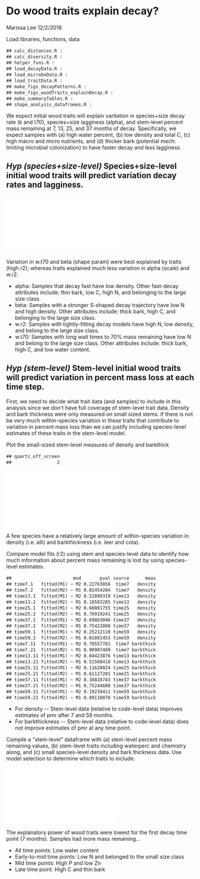 Do wood traits explain decay?
================
Marissa Lee
12/2/2018

Load libraries, functions, data

    ## calc_distances.R :
    ## calc_diversity.R :
    ## helper_fxns.R :
    ## load_decayData.R :
    ## load_microbeData.R :
    ## load_traitData.R :
    ## make_figs_decayPatterns.R :
    ## make_figs_woodTraits_explainDecay.R :
    ## make_summaryTables.R :
    ## shape_analysis_dataframes.R :

We expect initial wood traits will explain varitation in species+size decay rate (k and t70), species+size lagginess (alpha), and stem-level percent mass remaining at 7, 13, 25, and 37 months of decay. Specifically, we expect samples with (a) high water percent, (b) low density and total C, (c) high macro and micro nutrients, and (d) thicker bark (potential mech: limiting microbial colonization) to have faster decay and less lagginess.

*Hyp (species+size-level)* Species+size-level initial wood traits will predict variation decay rates and lagginess.
-------------------------------------------------------------------------------------------------------------------

![](output/figures/maintext/traits_explain_decayparams.pdf)

Variation in w.t70 and beta (shape param) were best explained by traits (high r2); whereas traits explained much less variation in alpha (scale) and w.r2.

-   alpha: Samples that decay fast have low density. Other fast-decay attributes include: thin bark, low C, high N, and belonging to the large size class.
-   beta: Samples with a stronger S-shaped decay trajectory have low N and high density. Other attributes include: thick bark, high C, and belonging to the large size class.
-   w.r2: Samples with tightly-fitting decay models have high N, low density, and belong to the large size class.
-   w.t70: Samples with long wait times to 70% mass remaining have low N and belong to the large size class. Other attributes include: thick bark, high C, and low water content.

*Hyp (stem-level)* Stem-level initial wood traits will predict variation in percent mass loss at each time step.
----------------------------------------------------------------------------------------------------------------

First, we need to decide what trait data (and samples) to include in this analysis since we don't have full coverage of stem-level trait data. Density and bark thickness were only measured on small sized stems. If there is not be very much within-species variation in these traits that contribute to variation in percent mass loss than we can justify including species-level estimates of these traits in the stem-level model.

Plot the small-sized stem-level measures of density and barkthick

    ## quartz_off_screen 
    ##                 2

![](output/figures/supplementary/variation_densityNbarkthick.pdf)

A few species have a relatively large amount of within-species variation in density (i.e. alli) and barkthickness (i.e. leer and cota).

Compare model fits (r2) using stem and species-level data to identify how much information about percent mass remaining is lost by using species-level estimates.

    ##                       mod       pval source      meas
    ## time7.1   fitted(M1) ~ M2 0.22763856  time7   density
    ## time7.2   fitted(M2) ~ M1 0.01454204  time7   density
    ## time13.1  fitted(M1) ~ M2 0.52899319 time13   density
    ## time13.2  fitted(M2) ~ M1 0.18583285 time13   density
    ## time25.1  fitted(M1) ~ M2 0.60081755 time25   density
    ## time25.2  fitted(M2) ~ M1 0.76919241 time25   density
    ## time37.1  fitted(M1) ~ M2 0.69863046 time37   density
    ## time37.2  fitted(M2) ~ M1 0.75422808 time37   density
    ## time59.1  fitted(M1) ~ M2 0.25212110 time59   density
    ## time59.2  fitted(M2) ~ M1 0.01881453 time59   density
    ## time7.11  fitted(M1) ~ M2 0.70557781  time7 barkthick
    ## time7.21  fitted(M2) ~ M1 0.90907489  time7 barkthick
    ## time13.11 fitted(M1) ~ M2 0.04423876 time13 barkthick
    ## time13.21 fitted(M2) ~ M1 0.51560418 time13 barkthick
    ## time25.11 fitted(M1) ~ M2 0.11620024 time25 barkthick
    ## time25.21 fitted(M2) ~ M1 0.61127201 time25 barkthick
    ## time37.11 fitted(M1) ~ M2 0.38828743 time37 barkthick
    ## time37.21 fitted(M2) ~ M1 0.75244608 time37 barkthick
    ## time59.11 fitted(M1) ~ M2 0.19239411 time59 barkthick
    ## time59.21 fitted(M2) ~ M1 0.89110070 time59 barkthick

-   For density -- Stem-level data (relative to code-level data) improves estimates of pmr after 7 and 59 months.
-   For barkthickness -- Stem-level data (relative to code-level data) does not improve estimates of pmr at any time point.

Compile a "stem-level" dataframe with (a) stem-level percent mass remaining values, (b) stem-level traits including waterperc and chemistry along, and (c) small species-level density and bark thickness data. Use model selection to determine which traits to include.

![](output/figures/maintext/traits_explain_pmr.pdf)

The explanatory power of wood traits were lowest for the first decay time point (7 months). Samples had more mass remaining...

-   All time points: Low water content
-   Early-to-mid time points: Low N and belonged to the small size class
-   Mid time points: High P and low Zn
-   Late time point: High C and thin bark
